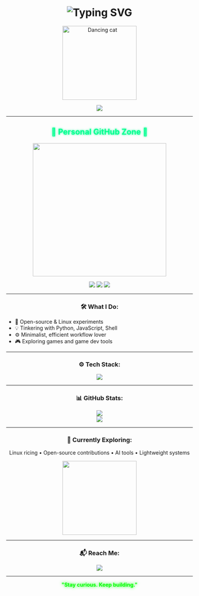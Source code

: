 <h1 align="center">
  <img src="https://readme-typing-svg.demolab.com?font=Fira+Code&duration=2500&pause=1000&color=00FF90&center=true&vCenter=true&width=500&lines=Hi+I'm+N1k0R7z!;Welcome+to+my+GitHub+space!;Exploring+code,+Linux+,+and+cool+stuff" alt="Typing SVG" />
</h1>

<p align="center">
  <img src="https://media.giphy.com/media/JIX9t2j0ZTN9S/giphy.gif" width="200px" alt="Dancing cat"/>
</p>

<div align="center">
  <img src="https://readme-typing-svg.demolab.com?font=Fira+Code&size=20&pause=1000&color=00FFA0&vCenter=true&multiline=true&width=500&height=80&lines=Code+Explorer;Linux+Tinkerer;Always+Learning..." />
</div>

---

<h2 align="center">
  <strong style="color: #00ff90; text-shadow: 0 0 5px #00ff90;">🌿 Personal GitHub Zone 🌿</strong>
</h2>

<p align="center">
  <img src="https://media.giphy.com/media/lJNoBCvQYp7nq/giphy.gif" width="360px" />
</p>

<p align="center">
  <img src="https://img.shields.io/badge/Theme-Green%20Minimal-brightgreen" />
  <img src="https://img.shields.io/badge/Status-Active-blue" />
  <img src="https://img.shields.io/github/followers/N1k0R7z?label=Followers&style=social" />
</p>

---

<h3 align="center">
  🛠️ <b>What I Do:</b>
</h3>

<ul>
  <li>🌱 Open-source & Linux experiments</li>
  <li>💡 Tinkering with Python, JavaScript, Shell</li>
  <li>⚙️ Minimalist, efficient workflow lover</li>
  <li>🎮 Exploring games and game dev tools</li>
</ul>

---

<h3 align="center">⚙️ Tech Stack:</h3>
<p align="center">
  <img src="https://skillicons.dev/icons?i=python,js,linux,bash,git,neovim,react,nodejs&perline=6" />
</p>

---

<h3 align="center">📊 GitHub Stats:</h3>
<div align="center">
  <img src="https://github-readme-stats.vercel.app/api?username=N1k0R7z&show_icons=true&theme=gruvbox&hide_border=true" />
  <br>
  <img src="https://github-readme-stats.vercel.app/api/top-langs/?username=N1k0R7z&layout=compact&theme=gruvbox&hide_border=true" />
</div>

---

<h3 align="center">📌 Currently Exploring:</h3>
<p align="center">
  Linux ricing • Open-source contributions • AI tools • Lightweight systems
</p>

<p align="center">
  <img src="https://media.giphy.com/media/13borq7Zo2kulO/giphy.gif" width="200px" />
</p>

---

<h3 align="center">📬 Reach Me:</h3>
<p align="center">
  <a href="https://github.com/N1k0R7z"><img src="https://img.shields.io/badge/GitHub-N1k0R7z-black?style=for-the-badge&logo=github"></a>
</p>

---

<p align="center">
  <strong style="color:lime; text-shadow: 0 0 8px lime;">"Stay curious. Keep building."</strong>
</p>
